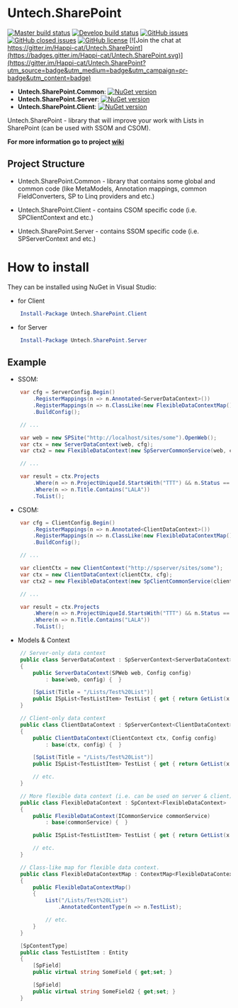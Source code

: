 # Untech.SharePoint


[![Master build status](https://ci.appveyor.com/api/projects/status/efr87iaha2dg98aw/branch/master?svg=true&passingText=master%20-%20OK&pendingText=master%20-%20Pending&failingText=master%20-%20Failing)](https://ci.appveyor.com/project/Happi-cat/untech-sharepoint/branch/master)
[![Develop build status](https://ci.appveyor.com/api/projects/status/efr87iaha2dg98aw/branch/develop?svg=true&passingText=develop%20-%20OK&pendingText=develop%20-%20Pending&failingText=develop%20-%20Failing)](https://ci.appveyor.com/project/Happi-cat/untech-sharepoint/branch/develop)
[![GitHub issues](https://img.shields.io/github/issues-raw/Happi-cat/Untech.SharePoint.svg)](https://github.com/Happi-cat/Untech.SharePoint/issues)
[![GitHub closed issues](https://img.shields.io/github/issues-closed-raw/Happi-cat/Untech.SharePoint.svg)](https://github.com/Happi-cat/Untech.SharePoint/issues?q=is%3Aissue+is%3Aclosed)
[![GitHub license](https://img.shields.io/badge/license-MIT-blue.svg)](https://raw.githubusercontent.com/Happi-cat/Untech.SharePoint/master/LICENSE)
[![Join the chat at https://gitter.im/Happi-cat/Untech.SharePoint](https://badges.gitter.im/Happi-cat/Untech.SharePoint.svg)](https://gitter.im/Happi-cat/Untech.SharePoint?utm_source=badge&utm_medium=badge&utm_campaign=pr-badge&utm_content=badge)


* **Untech.SharePoint.Common**: 
	[![NuGet version](https://buildstats.info/nuget/Untech.SharePoint.Common)](https://www.nuget.org/packages/Untech.SharePoint.Common) 
* **Untech.SharePoint.Server**:
	[![NuGet version](https://buildstats.info/nuget/Untech.SharePoint.Server)](https://www.nuget.org/packages/Untech.SharePoint.Server)
* **Untech.SharePoint.Client**:
	[![NuGet version](https://buildstats.info/nuget/Untech.SharePoint.Client)](https://www.nuget.org/packages/Untech.SharePoint.Client) 

Untech.SharePoint - library that will improve your work with Lists in SharePoint (can be used with SSOM and CSOM).

**For more information go to project [wiki](https://github.com/Happi-cat/Untech.SharePoint/wiki)**

## Project Structure

* Untech.SharePoint.Common - library that contains some global and common code (like MetaModels, Annotation mappings, common FieldConverters, SP to Linq providers and etc.)

* Untech.SharePoint.Client - contains CSOM specific code (i.e. SPClientContext and etc.)

* Untech.SharePoint.Server - contains SSOM specific code (i.e. SPServerContext and etc.)

# How to install 

They can be installed using NuGet in Visual Studio:

* for Client

```powershell
	Install-Package Untech.SharePoint.Client 
```

* for Server

```powershell
	Install-Package Untech.SharePoint.Server
```


## Example

* SSOM:

```cs
	var cfg = ServerConfig.Begin()
		.RegisterMappings(n => n.Annotated<ServerDataContext>())
		.RegisterMappings(n => n.ClassLike(new FlexibleDataContextMap()))
		.BuildConfig();

	// ...

	var web = new SPSite("http://localhost/sites/some").OpenWeb();
	var ctx = new ServerDataContext(web, cfg);
	var ctx2 = new FlexibleDataContext(new SpServerCommonService(web, cfg))

	// ...

	var result = ctx.Projects
		.Where(n => n.ProjectUniqueId.StartsWith("TTT") && n.Status == "Approved")
		.Where(n => n.Title.Contains("LALA"))
		.ToList();
```

* CSOM:


```cs
	var cfg = ClientConfig.Begin()
		.RegisterMappings(n => n.Annotated<ClientDataContext>())
		.RegisterMappings(n => n.ClassLike(new FlexibleDataContextMap()))
		.BuildConfig();

	// ...

	var clientCtx = new ClientContext("http://spserver/sites/some");
	var ctx = new ClientDataContext(clientCtx, cfg);
	var ctx2 = new FlexibleDataContext(new SpClientCommonService(clientCtx, cfg))

	// ...

	var result = ctx.Projects
		.Where(n => n.ProjectUniqueId.StartsWith("TTT") && n.Status == "Approved")
		.Where(n => n.Title.Contains("LALA"))
		.ToList();
```

* Models & Context

```cs
	// Server-only data context
	public class ServerDataContext : SpServerContext<ServerDataContext>
	{
		public ServerDataContext(SPWeb web, Config config) 
			: base(web, config) {  }

		[SpList(Title = "/Lists/Test%20List")]
		public ISpList<TestListItem> TestList { get { return GetList(x => x.TestList); }}
	}

	// Client-only data context
	public class ClientDataContext : SpServerContext<ClientDataContext>
	{
		public ClientDataContext(ClientContext ctx, Config config) 
			: base(ctx, config) {  }

		[SpList(Title = "/Lists/Test%20List")]
		public ISpList<TestListItem> TestList { get { return GetList(x => x.TestList); } }

		// etc.
	}

	// More flexible data context (i.e. can be used on server & client)
	public class FlexibleDataContext : SpContext<FlexibleDataContext>
	{
		public FlexibleDataContext(ICommonService commonService)
			: base(commonService) {  }

		public ISpList<TestListItem> TestList { get { return GetList(x => x.TestList); }}

		// etc.
	}

	// Class-like map for flexible data context.
	public class FlexibleDataContextMap : ContextMap<FlexibleDataContext>
	{
		public FlexibleDataContextMap()
		{
			List("/Lists/Test%20List")
				.AnnotatedContentType(n => n.TestList);

			// etc.
		}
	}

	[SpContentType]
	public class TestListItem : Entity
	{
		[SpField]
		public virtual string SomeField { get;set; }	 

		[SpField]
		public virtual string SomeField2 { get;set; }
	}
```
